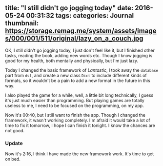 title: "I still didn't go jogging today"
date: 2016-05-24 00:31:32
tags:
categories: Journal
thumbnail: https://storage.remag.me/system/assets/images/000/001/511/original/lazy_on_a_couch.jpg
---

OK, I still didn't go jogging today, I just don't feel like it, but I finished other tasks, reading the book, adding new words etc. Though I know jogging is good for my health, both mentally and physically, but I'm just lazy.

Today I changed the basic framework of *Lantastic*, I took away the `database` part from `dsl`, and create a new class `Dict` to include different kinds of formats, so it wouldn't be a pain to add a new format in the future in this way.

I also played the game for a while, well, a little bit long technically, I guess it's just much easier than programming. But playing games are totally useless to me, I need to be focused on the programming, on my app.

Now it's 00:40, but I still want to finish the app. Though I changed the framework, it wasn't working completely. I'm afraid it would take a lot of time to fix it tomorrow, I hope I can finish it tonight. I know the chances are not good.

### Update
Now it's 2:16, I think I have made the new framework work. It's time to get on bed.

